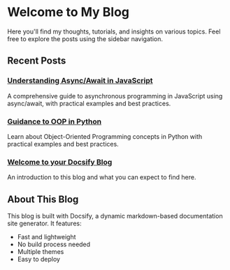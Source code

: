 # Welcome to My Blog

Here you'll find my thoughts, tutorials, and insights on various topics. Feel free to explore the posts using the sidebar navigation.

## Recent Posts

### [Understanding Async/Await in JavaScript](/posts/2025-09-11-async-await-javascript)
A comprehensive guide to asynchronous programming in JavaScript using async/await, with practical examples and best practices.

### [Guidance to OOP in Python](/posts/2025-09-10-oop-python)
Learn about Object-Oriented Programming concepts in Python with practical examples and best practices.

### [Welcome to your Docsify Blog](/posts/2025-09-09-welcome)
An introduction to this blog and what you can expect to find here.

## About This Blog
This blog is built with Docsify, a dynamic markdown-based documentation site generator. It features:
- Fast and lightweight
- No build process needed
- Multiple themes
- Easy to deploy
